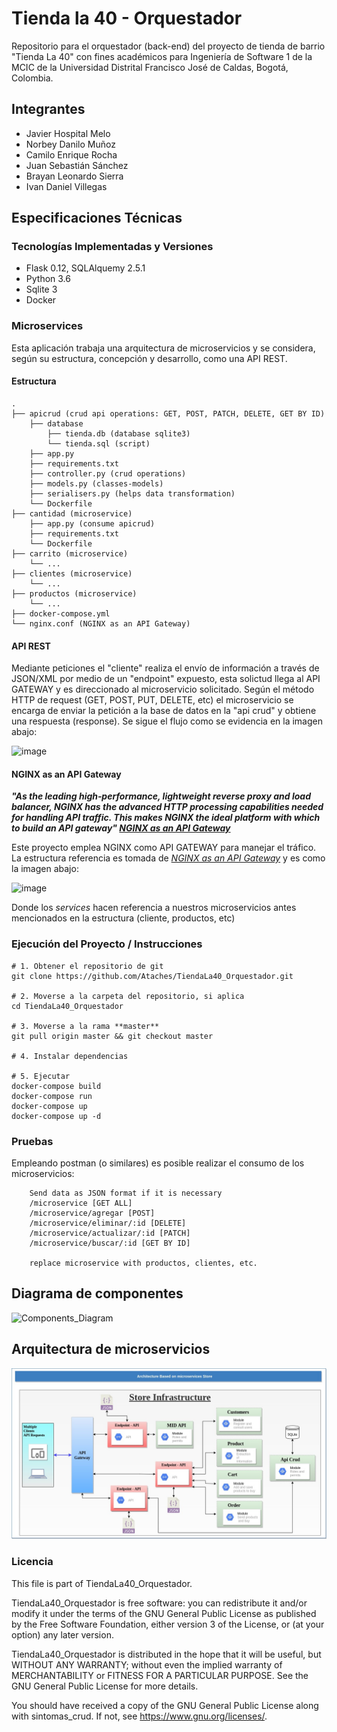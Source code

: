 # Tienda la 40 - Orquestador
Repositorio para el orquestador (back-end) del proyecto de tienda de barrio "Tienda La 40" con fines académicos para Ingeniería de Software 1 de la MCIC de la Universidad Distrital Francisco José de Caldas, Bogotá, Colombia.

## Integrantes

- Javier Hospital Melo
- Norbey Danilo Muñoz
- Camilo Enrique Rocha
- Juan Sebastián Sánchez
- Brayan Leonardo Sierra
- Ivan Daniel Villegas

## Especificaciones Técnicas
### Tecnologías Implementadas y Versiones

- Flask 0.12, SQLAlquemy 2.5.1
- Python 3.6
- Sqlite 3
- Docker

### Microservices

Esta aplicación trabaja una arquitectura de microservicios y se considera, según su estructura, concepción y desarrollo, como una API REST.

#### Estructura

```
.
├── apicrud (crud api operations: GET, POST, PATCH, DELETE, GET BY ID)
    ├── database
        ├── tienda.db (database sqlite3)
        └── tienda.sql (script)
    ├── app.py
    ├── requirements.txt
    ├── controller.py (crud operations)
    ├── models.py (classes-models)
    ├── serialisers.py (helps data transformation)
    └── Dockerfile
├── cantidad (microservice)
    ├── app.py (consume apicrud)
    ├── requirements.txt
    └── Dockerfile
├── carrito (microservice)
    └── ...
├── clientes (microservice)
    └── ...
├── productos (microservice)
    └── ...
├── docker-compose.yml
└── nginx.conf (NGINX as an API Gateway)
```

#### API REST
Mediante peticiones el "cliente" realiza el envío de información a través de JSON/XML por medio de un "endpoint" expuesto, esta solictud llega al API GATEWAY y es direccionado al microservicio solicitado. Según el método HTTP de request (GET, POST, PUT, DELETE, etc) el microservicio se encarga de enviar la petición a la base de datos en la "api crud" y obtiene una respuesta (response). Se sigue el flujo como se evidencia en la imagen abajo:

![image](https://user-images.githubusercontent.com/24207969/141644765-9b777961-f442-4e4d-9132-4d217aeb8449.png)

#### NGINX as an API Gateway
<strong><em>"As the leading high‑performance, lightweight reverse proxy and load balancer, NGINX has the advanced HTTP processing capabilities needed for handling API traffic. This makes NGINX the ideal platform with which to build an API gateway" *[NGINX as an API Gateway](https://www.nginx.com/blog/deploying-nginx-plus-as-an-api-gateway-part-1/)*</em></strong>

Este proyecto emplea NGINX como API GATEWAY para manejar el tráfico. La estructura referencia es tomada de *[NGINX as an API Gateway](https://www.nginx.com/blog/deploying-nginx-plus-as-an-api-gateway-part-1/)* y es como la imagen abajo:

![image](https://user-images.githubusercontent.com/24207969/141644322-bb0159e1-0f2f-424e-a38e-f3565bc675e5.png)

Donde los *services* hacen referencia a nuestros microservicios antes mencionados en la estructura (cliente, productos, etc)

### Ejecución del Proyecto / Instrucciones

```
# 1. Obtener el repositorio de git
git clone https://github.com/Ataches/TiendaLa40_Orquestador.git

# 2. Moverse a la carpeta del repositorio, si aplica
cd TiendaLa40_Orquestador

# 3. Moverse a la rama **master**
git pull origin master && git checkout master

# 4. Instalar dependencias

# 5. Ejecutar
docker-compose build
docker-compose run
docker-compose up 
docker-compose up -d
```

### Pruebas
Empleando postman (o similares) es posible realizar el consumo de los microservicios:

```
    Send data as JSON format if it is necessary
    /microservice [GET ALL]
    /microservice/agregar [POST]
    /microservice/eliminar/:id [DELETE]
    /microservice/actualizar/:id [PATCH]
    /microservice/buscar/:id [GET BY ID]
    
    replace microservice with productos, clientes, etc.
```


## Diagrama de componentes

![Components_Diagram](http://www.plantuml.com/plantuml/proxy?src=https://raw.githubusercontent.com/Ataches/TiendaLa40_Orquestador/master/Components_diagram.pum)

## Arquitectura de microservicios

![Image text](https://github.com/IvanDanielVillegas/EEG_Drone_Control/blob/master/Arquitectura-Microservicios-Tienda.jpg)


### Licencia

This file is part of TiendaLa40_Orquestador.

TiendaLa40_Orquestador is free software: you can redistribute it and/or modify it under the terms of the GNU General Public License as published by the Free Software Foundation, either version 3 of the License, or (at your option) any later version.

TiendaLa40_Orquestador is distributed in the hope that it will be useful, but WITHOUT ANY WARRANTY; without even the implied warranty of MERCHANTABILITY or FITNESS FOR A PARTICULAR PURPOSE. See the GNU General Public License for more details.

You should have received a copy of the GNU General Public License along with sintomas_crud. If not, see https://www.gnu.org/licenses/.
